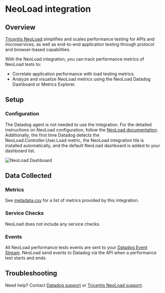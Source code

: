 # NeoLoad integration

## Overview

[Tricentis NeoLoad][1] simplifies and scales performance testing for APIs and microservices, as well as end-to-end application testing through protocol and browser-based capabilities.

With the NeoLoad integration, you can track performance metrics of NeoLoad tests to:

- Correlate application performance with load testing metrics.
- Analyze and visualize NeoLoad metrics using the NeoLoad Datadog Dashboard or Metrics Explorer.

## Setup

### Configuration

The Datadog agent is not needed to use the integration.
For the detailed instructions on NeoLoad configuration, follow the [NeoLoad documentation][2].
Additionally, the first time Datadog detects the NeoLoad.Controller.User.Load metric, the NeoLoad integration tile is installed automatically, and the default NeoLoad dashboard is added to your dashboard list.

![NeoLoad Dashboard][7]

## Data Collected

### Metrics

See [metadata.csv][3] for a list of metrics provided by this integration.

### Service Checks

NeoLoad does not include any service checks.

### Events

All NeoLoad performance tests events are sent to your [Datadog Event Stream][4].
NeoLoad send events to Datadog via the API when a performance test starts and ends.

## Troubleshooting

Need help? Contact [Datadog support][5] or [Tricentis NeoLoad support][6].

[1]: https://www.tricentis.com/products/performance-testing-neoload
[2]: https://documentation.tricentis.com/neoload/latest/en/WebHelp/#Datadog.htm
[3]: https://github.com/DataDog/integrations-extras/blob/master/neoload/metadata.csv
[4]: https://docs.datadoghq.com/events/
[5]: https://docs.datadoghq.com/help/
[6]: https://support-hub.tricentis.com/
[7]: https://raw.githubusercontent.com/DataDog/integrations-extras/master/neoload/images/neoload-dashboard.png

